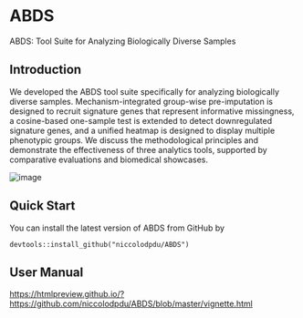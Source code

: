 # ABDS
ABDS: Tool Suite for Analyzing Biologically Diverse Samples

## Introduction
We developed the ABDS tool suite specifically for analyzing biologically diverse samples. Mechanism-integrated group-wise pre-imputation is designed to recruit signature genes that represent informative missingness, a cosine-based one-sample test is extended to detect downregulated signature genes, and a unified heatmap is designed to display multiple phenotypic groups. We discuss the methodological principles and demonstrate the effectiveness of three analytics tools, supported by comparative evaluations and biomedical showcases.

![image](https://github.com/niccolodpdu/ABDS/assets/89655676/bd842457-05f4-440a-9a64-6759f4cec07a)

## Quick Start
You can install the latest version of ABDS from GitHub by
```{r, eval = FALSE}
devtools::install_github("niccolodpdu/ABDS")
```

## User Manual
https://htmlpreview.github.io/?https://github.com/niccolodpdu/ABDS/blob/master/vignette.html

